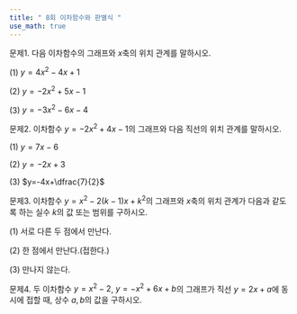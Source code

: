 ```yaml
---
title: " 8회 이차함수와 판별식 " 
use_math: true
---
```


문제1. 다음 이차함수의 그래프와 $x$축의 위치 관계를 말하시오.

(1) $y=4x^2-4x+1$

(2) $y=-2x^2+5x-1$

(3) $y=-3x^2-6x-4$

문제2. 이차함수 $y=-2x^2+4x-1$의 그래프와 다음 직선의 위치 관계를 말하시오. 

(1) $y=7x-6$

(2) $y=-2x+3$

(3) $y=-4x+\dfrac{7}{2}$

문제3. 이차함수 $y=x^2-2(k-1)x+k^2$의 그래프와 $x$축의 위치 관계가 다음과 같도록 하는 실수 $k$의 값 또는 범위를 구하시오. 

(1) 서로 다른 두 점에서 만난다.

(2) 한 점에서 만난다.(접한다.)

(3) 만나지 않는다.

문제4. 두 이차함수 $y=x^2-2$, $y=-x^2+6x+b$의 그래프가 직선 $y=2x+a$에 동시에 접할 때, 상수 $a, b$의 값을 구하시오. 

